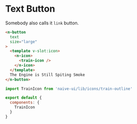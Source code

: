 # Text Button
Somebody also calls it `link` button.
```html
<n-button
  text
  size="large"
>
  <template v-slot:icon>
    <n-icon>
      <train-icon />
    </n-icon>
  </template>
  The Engine is Still Spiting Smoke
</n-button>
```
```js
import TrainIcon from 'naive-ui/lib/icons/train-outline'

export default {
  components: {
    TrainIcon
  }
}
```
